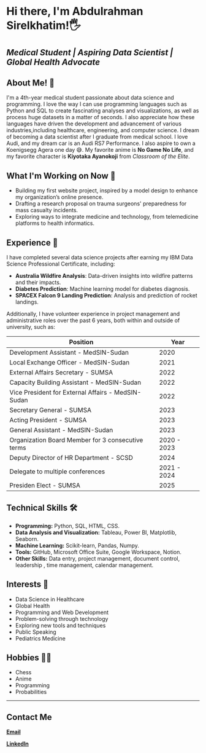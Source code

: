 # Hi there, I'm Abdulrahman Sirelkhatim!🖐

## *Medical Student | Aspiring Data Scientist | Global Health Advocate*

## About Me! 👦

I'm a 4th-year medical student passionate about data science and programming.
I love the way I can use programming languages such as Python and SQL to create
fascinating analyses and visualizations, as well as process huge datasets in a
matter of seconds. I also appreciate how these languages have driven the
development and advancement of various industries,including healthcare,
engineering, and computer science. I dream of becoming a data scientist after I
graduate from medical school. I love Audi, and my dream car is an Audi RS7
Performance. I also aspire to own a Koenigsegg Agera one day 😅.
My favorite anime is **No Game No Life**, and my favorite character is
**Kiyotaka Ayanokoji** from *Classroom of the Elite*.

## What I'm Working on Now 🎯

- Building my first website project, inspired by a model design to enhance my
organization’s online presence.
- Drafting a research proposal on trauma surgeons' preparedness for mass
casualty incidents.
- Exploring ways to integrate medicine and technology, from telemedicine
platforms to health informatics.

## Experience 💼

I have completed several data science projects after earning my IBM Data Science
 Professional Certificate, including:

- **Australia Wildfire Analysis**: Data-driven insights into wildfire patterns
and their impacts.
- **Diabetes Prediction**: Machine learning model for diabetes diagnosis.
- **SPACEX Falcon 9 Landing Prediction**: Analysis and prediction of rocket
landings.

Additionally, I have volunteer experience in project management and
administrative roles over the past 6 years, both within and outside of
university, such as:

| Position                                          | Year        |
|---------------------------------------------------|-------------|
| Development Assistant - MedSIN-Sudan              | 2020        |
| Local Exchange Officer - MedSIN-Sudan             | 2021        |
| External Affairs Secretary - SUMSA                | 2022        |
| Capacity Building Assistant - MedSIN-Sudan        | 2022        |
| Vice President for External Affairs - MedSIN-Sudan| 2022        |
| Secretary General - SUMSA                         | 2023        |
| Acting President - SUMSA                          | 2023        |
| General Assistant - MedSIN-Sudan                  | 2023        |
| Organization Board Member for 3 consecutive terms | 2020 - 2023 |
| Deputy Director of HR Department - SCSD           | 2024        |
| Delegate to multiple conferences                  | 2021 - 2024 |
| Presiden Elect - SUMSA                            | 2025        |

## Technical Skills 🛠

- **Programming:** Python, SQL, HTML, CSS.
- **Data Analysis and Visualization:** Tableau, Power BI, Matplotlib, Seaborn.
- **Machine Learning:** Scikit-learn, Pandas, Numpy.
- **Tools:** GitHub, Microsoft Office Suite, Google Workspace, Notion.
- **Other Skills:** Data entry, project management, document control, leadership
, time management, calendar management.

## Interests 🚀

- Data Science in Healthcare
- Global Health
- Programming and Web Development
- Problem-solving through technology
- Exploring new tools and techniques
- Public Speaking
- Pediatrics Medicine

## Hobbies 👨‍🔧

- Chess
- Anime
- Programming
- Probabilities

---

## **Contact Me**

[**Email**](abdulrahmanalsir4@gmail.com)

[**LinkedIn**](https://www.linkedin.com/in/abdulrahman-sirelkhatim-18585b22a)
